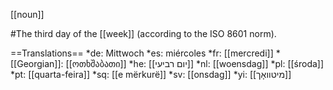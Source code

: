 [[noun]]

#The third day of the [[week]] (according to the ISO 8601 norm).

==Translations==
*de: Mittwoch
*es: miércoles
*fr: [[mercredi]]
*[[Georgian]]: [[ოთხშაბათი]]
*he: [[יום רביעי]]
*nl: [[woensdag]]
*pl: [[środa]]
*pt: [[quarta-feira]]
*sq: [[e mërkurë]]
*sv: [[onsdag]]
*yi: [[מיטוואָך]]
